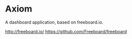 # Axiom
A dashboard application, based on freeboard.io. 

http://freeboard.io/
https://github.com/Freeboard/freeboard
